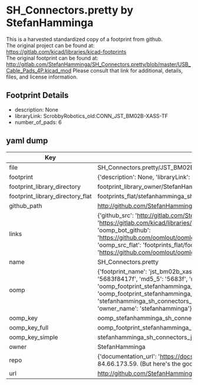 # SH_Connectors.pretty by StefanHamminga  
This is a harvested standardized copy of a footprint from github.  
The original project can be found at:  
https://gitlab.com/kicad/libraries/kicad-footprints  
The original footprint can be found at:
http://gitlab.com/StefanHamminga/SH_Connectors.pretty/blob/master/USB_Cable_Pads_4P.kicad_mod
Please consult that link for additional, details, files, and license information.  
## Footprint Details
* description: None  
* libraryLink: ScrobbyRobotics_old:CONN_JST_BM02B-XASS-TF  
* number_of_pads: 6  
## yaml dump  
| Key | Value |  
| --- | --- |  
| file | SH_Connectors.pretty/JST_BM02B-XASS-TF.kicad_mod |  
| footprint | {'description': None, 'libraryLink': 'ScrobbyRobotics_old:CONN_JST_BM02B-XASS-TF', 'number_of_pads': 6} |  
| footprint_library_directory | footprint_library_owner/StefanHamminga_SH_Connectors.pretty |  
| footprint_library_directory_flat | footprints_flat/stefanhamminga_sh_connectors_jst_bm02b_xass_tf/working |  
| github_path | http://github.com/StefanHamminga/SH_Connectors.pretty/blob/master/JST_BM02B-XASS-TF.kicad_mod |  
| links | {'github_src': 'http://gitlab.com/StefanHamminga/SH_Connectors.pretty/blob/master/USB_Cable_Pads_4P.kicad_mod', 'github_src_repo': 'https://gitlab.com/kicad/libraries/kicad-footprints', 'oomp_bot': 'footprints/stefanhamminga_sh_connectors_jst_bm02b_xass_tf/working', 'oomp_bot_github': 'https://github.com/oomlout/oomlout_oomp_footprint_bot/tree/main/footprints/stefanhamminga_sh_connectors_jst_bm02b_xass_tf/working', 'oomp_src_flat': 'footprints_flat/footprints_flat/stefanhamminga_sh_connectors_jst_bm02b_xass_tf/working', 'oomp_src_flat_github': 'https://github.com/oomlout/oomlout_oomp_footprint_src/tree/main/footprints_flat/stefanhamminga_sh_connectors_jst_bm02b_xass_tf/working'} |  
| name | SH_Connectors.pretty |  
| oomp | {'footprint_name': 'jst_bm02b_xass_tf', 'library_name': 'sh_connectors', 'md5': '5683f8417fcc493579940e88d1dedfd2', 'md5_10': '5683f8417f', 'md5_5': '5683f', 'md5_6': '5683f8', 'oomp_key': 'oomp_stefanhamminga_sh_connectors_jst_bm02b_xass_tf', 'oomp_key_extra': 'oomp_footprint_stefanhamminga_sh_connectors_jst_bm02b_xass_tf', 'oomp_key_full': 'oomp_footprint_stefanhamminga_sh_connectors_jst_bm02b_xass_tf_5683f8', 'oomp_key_simple': 'stefanhamminga_sh_connectors_jst_bm02b_xass_tf', 'original_filename': 'SH_Connectors.pretty/JST_BM02B-XASS-TF.kicad_mod', 'owner_name': 'stefanhamminga'} |  
| oomp_key | oomp_stefanhamminga_sh_connectors_jst_bm02b_xass_tf |  
| oomp_key_full | oomp_footprint_stefanhamminga_sh_connectors_jst_bm02b_xass_tf |  
| oomp_key_simple | stefanhamminga_sh_connectors_jst_bm02b_xass_tf |  
| owner | StefanHamminga |  
| repo | {'documentation_url': 'https://docs.github.com/rest/overview/resources-in-the-rest-api#rate-limiting', 'message': "API rate limit exceeded for 84.66.173.59. (But here's the good news: Authenticated requests get a higher rate limit. Check out the documentation for more details.)"} |  
| url | http://github.com/StefanHamminga/SH_Connectors.pretty |  

